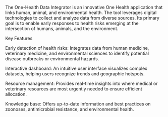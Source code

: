 The One-Health Data Integrator is an innovative One Health application that links human, animal, and environmental health. The tool leverages digital technologies to collect and analyze data from diverse sources. Its primary goal is to enable early responses to health risks emerging at the intersection of humans, animals, and the environment.

Key Features

Early detection of health risks: Integrates data from human medicine, veterinary medicine, and environmental sciences to identify potential disease outbreaks or environmental hazards.

Interactive dashboard: An intuitive user interface visualizes complex datasets, helping users recognize trends and geographic hotspots.

Resource management: Provides real-time insights into where medical or veterinary resources are most urgently needed to ensure efficient allocation.

Knowledge base: Offers up-to-date information and best practices on zoonoses, antimicrobial resistance, and environmental health.
